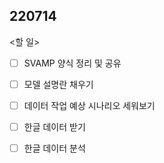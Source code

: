 ## 220714

<할 일>

- [ ] SVAMP 양식 정리 및 공유
- [ ] 모델 설명란 채우기
- [ ] 데이터 작업 예상 시나리오 세워보기
- [ ] 한글 데이터 받기
- [ ] 한글 데이터 분석

